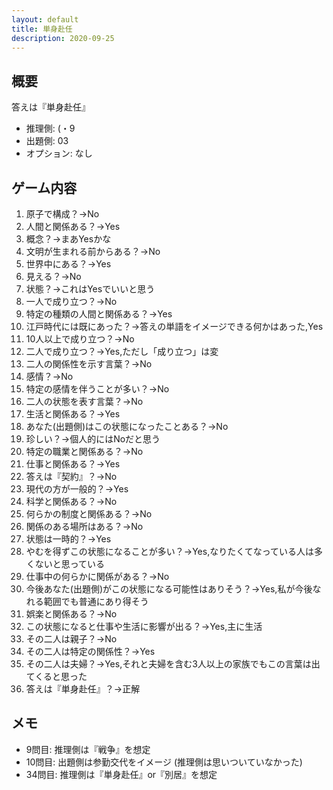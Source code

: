 ```yaml
---
layout: default
title: 単身赴任
description: 2020-09-25
---
```


## 概要

答えは『単身赴任』

- 推理側: (・9
- 出題側: 03
- オプション: なし

## ゲーム内容

1. 原子で構成？→No
2. 人間と関係ある？→Yes
3. 概念？→まあYesかな
4. 文明が生まれる前からある？→No
5. 世界中にある？→Yes
6. 見える？→No
7. 状態？→これはYesでいいと思う
8. 一人で成り立つ？→No
9. 特定の種類の人間と関係ある？→Yes
10. 江戸時代には既にあった？→答えの単語をイメージできる何かはあった,Yes
11. 10人以上で成り立つ？→No
12. 二人で成り立つ？→Yes,ただし「成り立つ」は変
13. 二人の関係性を示す言葉？→No
14. 感情？→No
15. 特定の感情を伴うことが多い？→No
16. 二人の状態を表す言葉？→No
17. 生活と関係ある？→Yes
18. あなた(出題側)はこの状態になったことある？→No
19. 珍しい？→個人的にはNoだと思う
20. 特定の職業と関係ある？→No
21. 仕事と関係ある？→Yes
22. 答えは『契約』？→No
23. 現代の方が一般的？→Yes
24. 科学と関係ある？→No
25. 何らかの制度と関係ある？→No
26. 関係のある場所はある？→No
27. 状態は一時的？→Yes
28. やむを得ずこの状態になることが多い？→Yes,なりたくてなっている人は多くないと思っている
29. 仕事中の何らかに関係がある？→No
30. 今後あなた(出題側)がこの状態になる可能性はありそう？→Yes,私が今後なれる範囲でも普通にあり得そう
31. 娯楽と関係ある？→No
32. この状態になると仕事や生活に影響が出る？→Yes,主に生活
33. その二人は親子？→No
34. その二人は特定の関係性？→Yes
35. その二人は夫婦？→Yes,それと夫婦を含む3人以上の家族でもこの言葉は出てくると思った
36. 答えは『単身赴任』？→正解

## メモ

- 9問目: 推理側は『戦争』を想定
- 10問目: 出題側は参勤交代をイメージ (推理側は思いついていなかった)
- 34問目: 推理側は『単身赴任』or『別居』を想定
